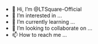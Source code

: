 - 👋 Hi, I’m @LTSquare-Official
- 👀 I’m interested in ...
- 🌱 I’m currently learning ...
- 💞️ I’m looking to collaborate on ...
- 📫 How to reach me ...

<!---
LTSquare-Official/LTSquare-Official is a ✨ special ✨ repository because its `README.md` (this file) appears on your GitHub profile.
You can click the Preview link to take a look at your changes.
--->
